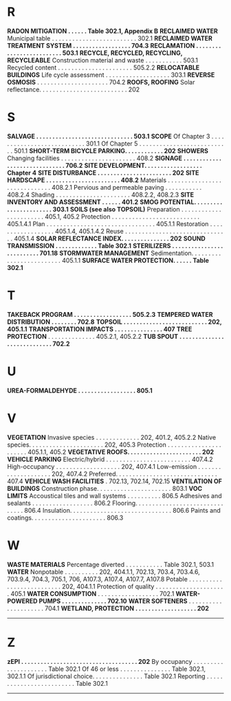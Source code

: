 # R

**RADON MITIGATION . . . . . . Table 302.1, Appendix B**
**RECLAIMED WATER**
Municipal table . . . . . . . . . . . . . . . . . . . . . . . . . 302.1
**RECLAIMED WATER**
**TREATMENT SYSTEM . . . . . . . . . . . . . . . . . . 704.3**
**RECLAMATION . . . . . . . . . . . . . . . . . . . . . . . . . 503.1**
**RECYCLE, RECYCLED, RECYCLING,**
**RECYCLEABLE**
Construction material and waste . . . . . . . . . . . 503.1
Recycled content . . . . . . . . . . . . . . . . . . . . . . 505.2.2
**RELOCATABLE BUILDINGS**
Life cycle assessment . . . . . . . . . . . . . . . . . . . 303.1
**REVERSE OSMOSIS** . . . . . . . . . . . . . . . . . . . . . 704.2
**ROOFS, ROOFING**
Solar reflectance. . . . . . . . . . . . . . . . . . . . . . . . . . 202

# S

**SALVAGE . . . . . . . . . . . . . . . . . . . . . . . . . . . . . . 503.1**
**SCOPE**
Of Chapter 3 . . . . . . . . . . . . . . . . . . . . . . . . . . . 301.1
Of Chapter 5 . . . . . . . . . . . . . . . . . . . . . . . . . . . 501.1
**SHORT-TERM BICYCLE PARKING. . . . . . . . . . . . 202**
**SHOWERS**
Changing facilities . . . . . . . . . . . . . . . . . . . . . . 408.2
**SIGNAGE . . . . . . . . . . . . . . . . . . . . . . . . . . . . . . 706.2**
**SITE DEVELOPMENT. . . . . . . . . . . . . . . . . . Chapter 4**
**SITE DISTURBANCE . . . . . . . . . . . . . . . . . . . . . . . 202**
**SITE HARDSCAPE . . . . . . . . . . . . . . . . . . . . . . . 408.2**
Materials . . . . . . . . . . . . . . . . . . . . . . . . . . . . . 408.2.1
Pervious and permeable paving . . . . . . . . . . . 408.2.4
Shading . . . . . . . . . . . . . . . . . . . . . . 408.2.2, 408.2.3
**SITE INVENTORY AND ASSESSMENT . . . . . . 401.2**
**SMOG POTENTIAL. . . . . . . . . . . . . . . . . . . . . . . 303.1**
**SOILS (see also TOPSOIL)**
Preparation . . . . . . . . . . . . . . . . . . . . . . . 405.1, 405.2
Protection . . . . . . . . . . . . . . . . . . . . . . . . . . 405.1.4.1
Plan . . . . . . . . . . . . . . . . . . . . . . . . . . . . . . . . 405.1.1
Restoration . . . . . . . . . . . . . . . . . . 405.1.4, 405.1.4.2
Reuse . . . . . . . . . . . . . . . . . . . . . . . . . . . . . . . 405.1.4
**SOLAR REFLECTANCE INDEX. . . . . . . . . . . . . . . 202**
**SOUND TRANSMISSION . . . . . . . . . . . . . Table 302.1**
**STERILIZERS . . . . . . . . . . . . . . . . . . . . . . . . . . 701.18**
**STORMWATER MANAGEMENT**
Sedimentation. . . . . . . . . . . . . . . . . . . . . . . . . 405.1.1
**SURFACE WATER PROTECTION. . . . . . Table 302.1**


# T

**TAKEBACK PROGRAM . . . . . . . . . . . . . . . . . . 505.2.3**
**TEMPERED WATER DISTRIBUTION . . . . . . . . 702.8**
**TOPSOIL . . . . . . . . . . . . . . . . . . . . . . . . . . 202, 405.1.1**
**TRANSPORTATION IMPACTS . . . . . . . . . . . . . . . 407**
**TREE PROTECTION** . . . . . . . . . . . . . . 405.2.1, 405.2.2
**TUB SPOUT . . . . . . . . . . . . . . . . . . . . . . . . . . . . 702.2**

# U

**UREA-FORMALDEHYDE . . . . . . . . . . . . . . . . . . 805.1**

# V

**VEGETATION**
Invasive species . . . . . . . . . . . . . 202, 401.2, 405.2.2
Native species. . . . . . . . . . . . . . . . . . . . . . 202, 405.3
Protection . . . . . . . . . . . . . . . . . . . . . . 405.1.1, 405.2
**VEGETATIVE ROOFS. . . . . . . . . . . . . . . . . . . . . . . 202**
**VEHICLE PARKING**
Electric/hybrid . . . . . . . . . . . . . . . . . . . . . . . . . 407.4.2
High-occupancy . . . . . . . . . . . . . . . . . . . 202, 407.4.1
Low-emission . . . . . . . . . . . . . . . . . . . . 202, 407.4.2
Preferred. . . . . . . . . . . . . . . . . . . . . . . . . . . . . . 407.4
**VEHICLE WASH FACILITIES** . 702.13, 702.14, 702.15
**VENTILATION OF BUILDINGS**
Construction phase. . . . . . . . . . . . . . . . . . . . . . 803.1
**VOC LIMITS**
Accoustical tiles and wall systems . . . . . . . . . . 806.5
Adhesives and sealants . . . . . . . . . . . . . . . . . . 806.2
Flooring. . . . . . . . . . . . . . . . . . . . . . . . . . . . . . . 806.4
Insulation. . . . . . . . . . . . . . . . . . . . . . . . . . . . . . 806.6
Paints and coatings. . . . . . . . . . . . . . . . . . . . . . 806.3

# W

**WASTE MATERIALS**
Percentage diverted . . . . . . . . . . . Table 302.1, 503.1
**WATER**
Nonpotable . . . . . . . . . . 202, 404.1.1, 702.13, 703.4,
703.4.6, 703.9.4, 704.3, 705.1, 706,
A107.3, A107.4, A107.7, A107.8
Potable . . . . . . . . . . . . . . . . . . . . . . . . . . 202, 404.1.1
Protection of quality . . . . . . . . . . . . . . . . . . . . . 405.1
**WATER CONSUMPTION** . . . . . . . . . . . . . . . . . . 702.1
**WATER-POWERED PUMPS . . . . . . . . . . . . . . 702.10**
**WATER SOFTENERS** . . . . . . . . . . . . . . . . . . . . . 704.1
**WETLAND, PROTECTION . . . . . . . . . . . . . . . . . . . 202**


-----



# Z

**zEPI . . . . . . . . . . . . . . . . . . . . . . . . . . . . . . . . . . . . 202**
By occupancy . . . . . . . . . . . . . . . . . . . . . Table 302.1
Of 46 or less . . . . . . . . . . . . . . . Table 302.1, 302.1.1
Of jurisdictional choice. . . . . . . . . . . . . . . Table 302.1
Reporting . . . . . . . . . . . . . . . . . . . . . . . . . Table 302.1


-----



